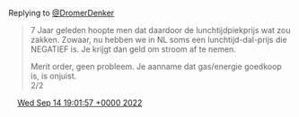 Replying to [@DromerDenker](https://twitter.com/DromerDenker/status/1570124368943976450)

> 7 Jaar geleden hoopte men dat daardoor de lunchtijdpiekprijs wat zou zakken\. Zowaar, nu hebben we in NL soms een lunchtijd\-dal\-prijs die NEGATIEF is\. Je krijgt dan geld om stroom af te nemen\.  
>   
> Merit order, geen probleem\. Je aanname dat gas/energie goedkoop is, is onjuist\.   
> 2/2

<img src="../../media/tweet.ico" width="12" /> [Wed Sep 14 19:01:57 +0000 2022](https://twitter.com/DromerDenker/status/1570125719359094784)